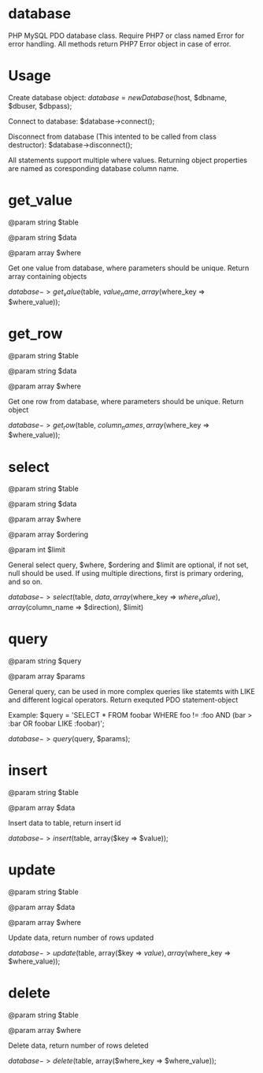 # database
PHP MySQL PDO database class. Require PHP7 or class named Error for error handling.
All methods return PHP7 Error object in case of error.

# Usage
Create database object: $database = new Database($host, $dbname, $dbuser, $dbpass);

Connect to database: $database->connect();

Disconnect from database (This intented to be called from class destructor): $database->disconnect();

All statements support multiple where values. Returning object properties are named as coresponding database column name.

# get_value
@param string $table

@param string $data

@param array $where

Get one value from database, where parameters should be unique. Return array containing objects

$database->get_value($table, $value_name, array($where_key => $where_value));

# get_row
@param string $table

@param string $data

@param array $where

Get one row from database, where parameters should be unique. Return object

$database->get_row($table, $column_names, array($where_key => $where_value));

# select
@param string $table

@param string $data

@param array $where

@param array $ordering

@param int $limit

General select query, $where, $ordering and $limit are optional, if not set, null should be used. If using multiple directions, first is primary ordering, and so on.

$database->select($table, $data, array($where_key => $where_value), array($column_name => $direction), $limit)

# query
@param string $query

@param array $params

General query, can be used in more complex queries like statemts with LIKE and different logical operators. Return exequted PDO statement-object

Example: $query = 'SELECT * FROM foobar WHERE foo != :foo AND (bar > :bar OR foobar LIKE :foobar)';

$database->query($query, $params);

# insert
@param string $table

@param array $data

Insert data to table, return insert id

$database->insert($table, array($key => $value));

# update
@param string $table

@param array $data

@param array $where

Update data, return number of rows updated

$database->update($table, array($key => $value), array($where_key => $where_value));

# delete
@param string $table

@param array $where

Delete data, return number of rows deleted

$database->delete($table, array($where_key => $where_value));
